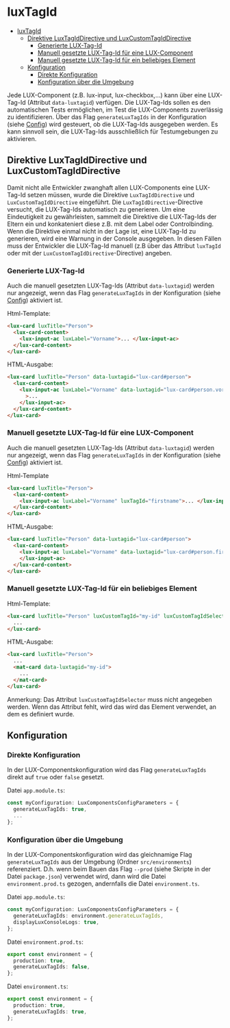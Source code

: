 # luxTagId

- [luxTagId](#luxtagid)
  - [Direktive LuxTagIdDirective und LuxCustomTagIdDirective](#direktive-luxtagiddirective-und-luxcustomtagiddirective)
    - [Generierte LUX-Tag-Id](#generierte-lux-tag-id)
    - [Manuell gesetzte LUX-Tag-Id für eine LUX-Component](#manuell-gesetzte-lux-tag-id-für-eine-lux-component)
    - [Manuell gesetzte LUX-Tag-Id für ein beliebiges Element](#manuell-gesetzte-lux-tag-id-für-ein-beliebiges-element)
  - [Konfiguration](#konfiguration)
    - [Direkte Konfiguration](#direkte-konfiguration)
    - [Konfiguration über die Umgebung](#konfiguration-über-die-umgebung)

Jede LUX-Component (z.B. lux-input, lux-checkbox,...) kann über eine LUX-Tag-Id (Attribut `data-luxtagid`) verfügen.
Die LUX-Tag-Ids sollen es den automatischen Tests ermöglichen, im Test die LUX-Components zuverlässig zu identifizieren.
Über das Flag `generateLuxTagIds` in der Konfiguration (siehe [Config](config-v16#luxcomponentsconfigparameters))
wird gesteuert, ob die LUX-Tag-Ids ausgegeben werden. Es kann sinnvoll sein, die LUX-Tag-Ids ausschließlich für
Testumgebungen zu aktivieren.

## Direktive LuxTagIdDirective und LuxCustomTagIdDirective

Damit nicht alle Entwickler zwanghaft allen LUX-Components eine LUX-Tag-Id setzen müssen, wurde die Direktive
`LuxTagIdDirective` und `LuxCustomTagIdDirective` eingeführt. Die `LuxTagIdDirective`-Directive versucht, die LUX-Tag-Ids automatisch zu generieren. Um eine
Eindeutigkeit zu gewährleisten, sammelt die Direktive die LUX-Tag-Ids der Eltern ein und konkateniert diese z.B. mit
dem Label oder Controlbinding. Wenn die Direktive einmal nicht in der Lage ist, eine LUX-Tag-Id zu generieren,
wird eine Warnung in der Console ausgegeben. In diesen Fällen muss der Entwickler die LUX-Tag-Id manuell (z.B
über das Attribut `luxTagId` oder mit der `LuxCustomTagIdDirective`-Directive) angeben.

### Generierte LUX-Tag-Id

Auch die manuell gesetzten LUX-Tag-Ids (Attribut `data-luxtagid`) werden nur angezeigt,
wenn das Flag `generateLuxTagIds` in der Konfiguration (siehe [Config](config-v16#luxcomponentsconfigparameters))
aktiviert ist.

Html-Template:

```html
<lux-card luxTitle="Person">
  <lux-card-content>
    <lux-input-ac luxLabel="Vorname">... </lux-input-ac>
  </lux-card-content>
</lux-card>
```

HTML-Ausgabe:

```html
<lux-card luxTitle="Person" data-luxtagid="lux-card#person">
  <lux-card-content>
    <lux-input-ac luxLabel="Vorname" data-luxtagid="lux-card#person.vorname"
      >...
    </lux-input-ac>
  </lux-card-content>
</lux-card>
```

### Manuell gesetzte LUX-Tag-Id für eine LUX-Component

Auch die manuell gesetzten LUX-Tag-Ids (Attribut `data-luxtagid`) werden nur angezeigt,
wenn das Flag `generateLuxTagIds` in der Konfiguration (siehe [Config](config-v16#luxcomponentsconfigparameters))
aktiviert ist.

Html-Template

```html
<lux-card luxTitle="Person">
  <lux-card-content>
    <lux-input-ac luxLabel="Vorname" luxTagId="firstname">... </lux-input-ac>
  </lux-card-content>
</lux-card>
```

HTML-Ausgabe:

```html
<lux-card luxTitle="Person" data-luxtagid="lux-card#person">
  <lux-card-content>
    <lux-input-ac luxLabel="Vorname" data-luxtagid="lux-card#person.firstname">
    </lux-input-ac>
  </lux-card-content>
</lux-card>
```

### Manuell gesetzte LUX-Tag-Id für ein beliebiges Element

Html-Template:

```html
<lux-card luxTitle="Person" luxCustomTagId="my-id" luxCustomTagIdSelector="mat-card">
  ...
</lux-card>
```

HTML-Ausgabe:

```html
<lux-card luxTitle="Person">
  ...
  <mat-card data-luxtagid="my-id">
    ...
  </mat-card>
</lux-card>
```

Anmerkung: Das Attribut `luxCustomTagIdSelector` muss nicht angegeben werden. Wenn das Attribut fehlt, wird das wird das Element verwendet, an dem es definiert wurde.

## Konfiguration

### Direkte Konfiguration

In der LUX-Componentskonfiguration wird das Flag `generateLuxTagIds` direkt auf `true` oder `false` gesetzt.

Datei `app.module.ts`:

```typescript
const myConfiguration: LuxComponentsConfigParameters = {
  generateLuxTagIds: true,
  ...
};
```

### Konfiguration über die Umgebung

In der LUX-Componentskonfiguration wird das gleichnamige Flag `generateLuxTagIds` aus der
Umgebung (Ordner `src/environments`) referenziert. D.h. wenn beim Bauen das Flag `--prod`
(siehe Skripte in der Datei `package.json`) verwendet wird, dann wird die Datei `environment.prod.ts` gezogen,
andernfalls die Datei `environment.ts`.

Datei `app.module.ts`:

```typescript
const myConfiguration: LuxComponentsConfigParameters = {
  generateLuxTagIds: environment.generateLuxTagIds,
  displayLuxConsoleLogs: true,
};
```

Datei `environment.prod.ts`:

```typescript
export const environment = {
  production: true,
  generateLuxTagIds: false,
};
```

Datei `environment.ts`:

```typescript
export const environment = {
  production: true,
  generateLuxTagIds: true,
};
```
